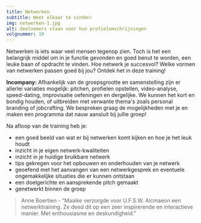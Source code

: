 ```yaml
---
title: Netwerken
subtitle: Weet elkaar te vinden!
img: netwerken-1.jpg
alt: deelnemers staan voor hun profielomschrijvingen
volgnummer: 19
---
```


Netwerken is iets waar veel mensen tegenop zien. Toch is het een belangrijk middel om in je functie gevonden en goed benut te worden, een leuke baan of opdracht te vinden. Hoe netwerk je succesvol? Welke vormen van netwerken passen goed bij jou? Ontdek het in deze training!

**Incompany:** Afhankelijk van de groepsgrootte en samenstelling zijn er allerlei variaties mogelijk: pitchen, profielen opstellen, video-analyse, speed-dating, improvisatie oefeningen en dergelijke. We kunnen het kort en bondig houden, of uitbreiden met verwante thema's zoals personal branding of jobcrafting. We bespreken graag de mogelijkheden met je en maken een programma dat nauw aansluit bij jullie groep! 

Na afloop van de training heb je:

* een goed beeld van wat er bij netwerken komt kijken en hoe je het leuk houdt
* inzicht in je eigen netwerk-kwaliteiten
* inzicht in je huidige bruikbare netwerk
* tips gekregen voor het opbouwen en onderhouden van je netwerk
* geoefend met het aanvangen van een netwerkgesprek en eventuele ongemakkelijke situaties die er kunnen ontstaan
* een doelgerichte en aansprekende pitch gemaakt
* genetwerkt binnen de groep



> Anne Boertien - “Maaike verzorgde voor U.F.S.W. Alcmaeon een netwerktraining. Ze deed dit op een zeer inspirerende en interactieve manier. Met enthousiasme en deskundigheid.”